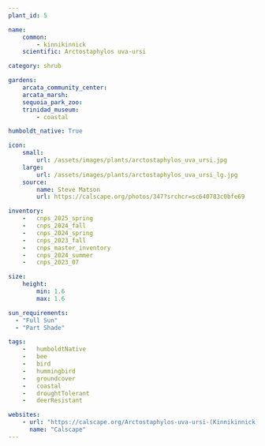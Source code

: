 ```yaml
---
plant_id: 5

name: 
    common: 
        - kinnikinnick 
    scientific: Arctostaphylos uva-ursi 

category: shrub

gardens:
    arcata_community_center:
    arcata_marsh: 
    sequoia_park_zoo:
    trinidad_museum:
        - coastal

humboldt_native: True

icon: 
    small: 
        url: /assets/images/plants/arctostaphylos_uva_ursi.jpg 
    large: 
        url: /assets/images/plants/arctostaphylos_uva_ursi_lg.jpg 
    source: 
        name: Steve Matson 
        url: https://calscape.org/photos/347?srchcr=sc640783c0bfe69

inventory: 
    -   cnps_2025_spring
    -   cnps_2024_fall
    -   cnps_2024_spring
    -   cnps_2023_fall
    -   cnps_master_inventory
    -   cnps_2024_summer
    -   cnps_2023_07 

size:
    height: 
        min: 1.6
        max: 1.6

sun_requirements:
  - "Full Sun"
  - "Part Shade"

tags:  
    -   humboldtNative
    -   bee
    -   bird
    -   hummingbird
    -   groundcover
    -   coastal
    -   droughtTolerant
    -   deerResistant

websites:
    - url: "https://calscape.org/Arctostaphylos-uva-ursi-(Kinnikinnick)"
      name: "Calscape"
---
```

